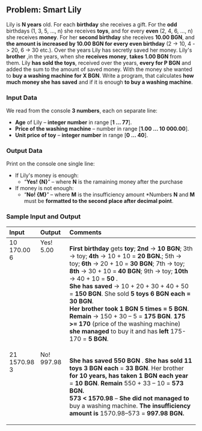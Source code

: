## Problem: Smart Lily

Lily is **N years** old. For each **birthday** she receives a gift. For the **odd** birthdays (1, 3, 5, …, n) she receives **toys**, and for every **even** (2, 4, 6, …, n) she receives **money**. For her **second birthday** she receives **10.00 BGN**, and **the amount is increased by 10.00 BGN for every even birthday** (2 -> 10, 4 -> 20, 6 -> 30 etc.). Over the years Lily has secretly saved her money. Lily's **brother** ,in the years, when she **receives money**, **takes 1.00 BGN** from them. Lily **has sold the toys**, received over the years, **every for P BGN** and added the sum to the amount of saved money. With the money she wanted to **buy a washing machine for X BGN**. Write a program, that calculates **how much money she has saved** and if it is enough **to buy a washing machine**.

### Input Data

We read from the console **3 numbers**, each on separate line:

   - **Age** of Lily – **integer number** in range [**1 … 77**].
   - **Price of the washing machine** – number in range [**1.00 … 10 000.00**].
   - **Unit price of toy** – **integer number** in range [**0 … 40**].

### Output Data

Print on the console one single line:

  * If Lily's money is enough:
    * “**Yes! {N}**” – where **N** is the ramaining money after the purchase
  * If money is not enough:
    * “**No! {M}**” – where **M** is the insufficiency amount
  *Numbers **N** and **M** must be **formatted to the second place after decimal point**.

### Sample Input and Output

<table>
<thead>
<tr>
<th align="left"><strong>Input</strong></th>
<th align="left"><strong>Output</strong></th>
<th align="left"><strong>Comments</strong></th>
</tr>
</thead>
<tbody>
<tr>
<td valign="top">10<br>170.00<br>6</td>
<td valign="top">Yes! 5.00</td>
<td valign="top"><p><strong>First birthday</strong> gets <strong>toy</strong>; <strong>2nd</strong> -> <strong>10 BGN</strong>; 3th -> toy; <strong>4th</strong>  -> 10 + 10 = <strong>20 BGN.</strong>; 5th -> toy; <strong>6th</strong> -> 20 + 10 = <strong>30 BGN</strong>; 7th -> toy; <strong>8th</strong> -> 30 + 10 = <strong>40 BGN</strong>; 9th -> toy; <strong>10th</strong> -> 40 + 10 = <strong>50 </strong>.<br>
<strong>She has saved</strong> -> 10 + 20 + 30 + 40 + 50 = <strong>150 BGN</strong>. She sold <strong>5 toys 6 BGN each = 30 BGN</strong>.<br>
<strong>Her brother took 1 BGN 5 times = 5 BGN</strong>. <strong>Remain</strong> -> 150 + 30 – 5 = <strong>175 BGN</strong>.
<strong>175 &gt;= 170</strong> (price of the washing machine) <strong>she managed</strong> to buy it and has <strong>left</strong> 175-170 = <strong>5 BGN</strong>.
</p></td>
</tr>
<tr>
<td valign="top">21<br>1570.98<br>3</td>
<td valign="top">No! 997.98</td>
<td valign="top"><p><strong>She has saved 550 BGN </strong>. <strong>She has sold</strong>  <strong>11 toys</strong> <strong>3 BGN each</strong> = <strong>33 BGN</strong>. Her brother <strong> for 10 years, has taken 1 BGN each year</strong> = <strong>10 BGN</strong>. <strong>Remain</strong> 550 + 33 – 10 = <strong>573 BGN.</strong> <br>
<strong>573 &lt; 1570.98</strong> – <strong>She did not managed to</strong> buy a washing machine. <strong>The insufficiency amount is</strong> 1570.98–573 = <strong>997.98 BGN.</strong></p></td>
</tr>
</tbody>
</table>    